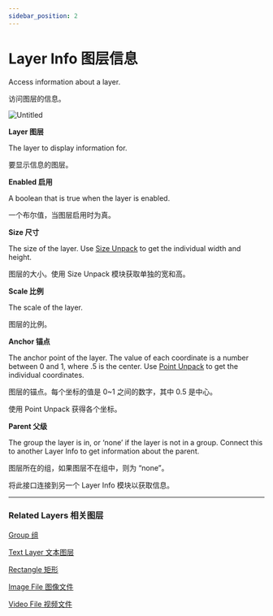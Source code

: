 ```yaml
---
sidebar_position: 2
---
```


# Layer Info 图层信息

Access information about a layer.

访问图层的信息。

![Untitled](https://s3.us-west-2.amazonaws.com/secure.notion-static.com/2a6f4a27-ed09-4c90-a0ba-639ef28f55c8/Untitled.png?X-Amz-Algorithm=AWS4-HMAC-SHA256&X-Amz-Content-Sha256=UNSIGNED-PAYLOAD&X-Amz-Credential=AKIAT73L2G45EIPT3X45%2F20220602%2Fus-west-2%2Fs3%2Faws4_request&X-Amz-Date=20220602T181324Z&X-Amz-Expires=86400&X-Amz-Signature=9f0eb659d1d4e114ef8442daf84428b5ac3a4c084ce90d5d6dca7b94e7609715&X-Amz-SignedHeaders=host&response-content-disposition=filename%20%3D%22Untitled.png%22&x-id=GetObject)

**Layer 图层**

The layer to display information for.

要显示信息的图层。

**Enabled 启用**

A boolean that is true when the layer is enabled.

一个布尔值，当图层启用时为真。

**Size 尺寸**

The size of the layer. Use [Size Unpack](https://www.notion.so/Point-Unpack-2b4874a049d34f898bc64c27879e191e) to get the individual width and height.

图层的大小。使用 Size Unpack 模块获取单独的宽和高。

**Scale 比例**

The scale of the layer.

图层的比例。

**Anchor 锚点**

The anchor point of the layer. The value of each coordinate is a number between 0 and 1, where .5 is the center. Use [Point Unpack](https://www.notion.so/Point-Unpack-2b4874a049d34f898bc64c27879e191e) to get the individual coordinates.

图层的锚点。每个坐标的值是 0~1 之间的数字，其中 0.5 是中心。

使用 Point Unpack 获得各个坐标。

**Parent 父级**

The group the layer is in, or ‘none’ if the layer is not in a group. Connect this to another Layer Info to get information about the parent.

图层所在的组，如果图层不在组中，则为 “none”。

将此接口连接到另一个 Layer Info 模块以获取信息。

------

### Related Layers 相关图层

[Group 组](https://www.notion.so/Group-8fe10633d0c049a0b6866820a46c0ddc)

[Text Layer 文本图层](https://www.notion.so/Text-Layer-55f5163900ed47698f1ccc1752423a88)

[Rectangle 矩形](https://www.notion.so/Rectangle-d4f77c73db8f4c9393d1a4616cd27912)

[Image File 图像文件](https://www.notion.so/Image-File-a86eff7ee4704c31b00057723d0e659f)

[Video File 视频文件](https://www.notion.so/Video-File-460f7fd4e7db40328e354f6306ede79a)
